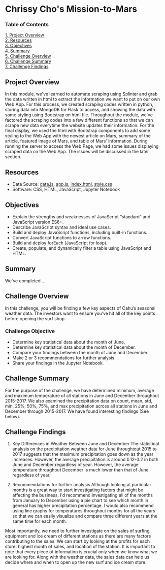 # Chrissy Cho's Mission-to-Mars
### Table of Contents
[ 1. Project Overview ](#desc)<br /> 
[ 2. Resources ](#resc)<br /> 
[ 3. Objectives ](#obj)<br /> 
[ 4. Summary ](#sum)<br /> 
[ 5. Challenge Overview ](#chal)<br /> 
[ 6. Challenge Summary ](#chalsum)<br /> 
[ 7. Challenge Findings ](#find)<br />

<a name="desc"></a>
## Project Overview
In this module, we've learned to automate scraping using Splinter and grab the data written in html to extract the information we want to put on our own Web App. 
For this process, we created scraping codes written in python, storing data into MongoDB for Flask to access, and showing the data with some styling using Bootstrap on html file. Throughout the module, we've factored the scraping codes into a few different functions so that we can scrape new data everytime the website updates their information. For the final display, we used the html with Bootstrap components to add some styling to the Web App with the newest article on Mars, summary of the article, featured image of Mars, and table of Mars' information. During running the server to access the Web Page, we had some issues displaying scraped data on the Web App. The issues will be discussed in the later section. 

<a name="resc"></a>
## Resources
- Data Source: [data.js](https://github.com/chrissycho/UFOs/blob/master/data.js), [app.js](https://github.com/chrissycho/UFOs/blob/master/static/js/app.js), [index.html](https://github.com/chrissycho/UFOs/blob/master/index.html), [style.css](https://github.com/chrissycho/UFOs/blob/master/static/css/style.css)
- Software: CSS, HTML, JavaScript, Jupyter Notebook

<a name="obj"></a>
## Objectives
- Explain the strengths and weaknesses of JavaScript “standard” and JavaScript version ES6+. 
- Describe JavaScript syntax and ideal use cases. 
- Build and deploy JavaScript functions, including built-in functions. 
- Convert JavaScript functions to arrow functions. 
- Build and deploy forEach (JavaScript for loop). 
- Create, populate, and dynamically filter a table using JavaScript and HTML.

<a name="sum"></a>
## Summary
We've completed ...

<a name="chal"></a>
## Challenge Overview
In this challenge, you will be finding a few key aspects of Oahu’s seasonal weather data. The investors want to ensure you’ve hit all of the key points before opening the surf shop.

### Challenge Objective
- Determine key statistical data about the month of June.
- Determine key statistical data about the month of December.
- Compare your findings between the month of June and December.
- Make 2 or 3 recommendations for further analysis.
- Share your findings in the Jupyter Notebook.

<a name="chalsum"></a>
## Challenge Summary
For the purpose of the challenge, we have determined minimum, average and maximum temperature of all stations in June and December throughout 2015-2017. We also examined the precipitation data on count, mean, std, min, 25%, 50%, 75%, and max precipitation across all stations in June and December through 2015-2017. We have found interesting findings (See below).

<a name="find"></a>
## Challenge Findings
1) Key Differences in Weather Between June and December
The statistical analysis on the precipitation weather data for June throughtout 2015 to 2017 suggests that the maximum precipitation goes down as the year increases. However, the average precipitation is around 0.12-0.2 in both June and December regardless of year. However, the average temperature throughout December is much lower than that of June regardless of year.

2) Recommendations for further analysis
Although looking at particular months is a great way to start investigating factors that might be affecting the business, I'd recommend investigating all of the months from January to December using a pie chart to see which month in general has higher precipitation percentage. I would also recommend using line graphs for temperatures throughout months for all the years so that we can easily visualize and compare three different years at the same time for each month. 

Most importantly, we need to further investigate on the sales of surfing equipment and ice cream of different stations as there are many factors contributing to the sales. We can start by looking at the profits for each store, highest month of sales, and location of the station. It is important to note that every piece of information is crucial only when we know what we are looking for. Along with the weather data, the sales data can help us decide where and when to open up the new surf and ice cream store. 